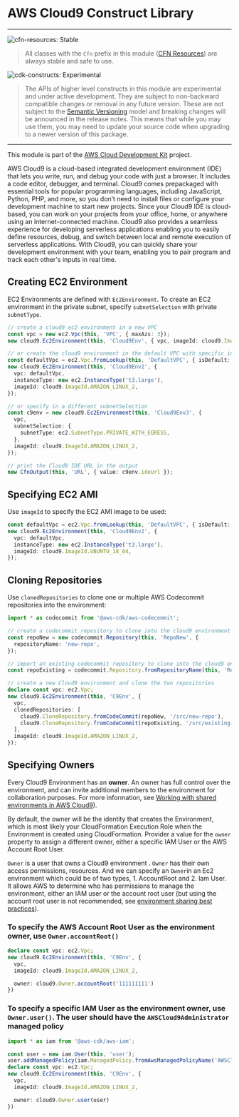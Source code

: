 # AWS Cloud9 Construct Library
<!--BEGIN STABILITY BANNER-->

---

![cfn-resources: Stable](https://img.shields.io/badge/cfn--resources-stable-success.svg?style=for-the-badge)

> All classes with the `Cfn` prefix in this module ([CFN Resources]) are always stable and safe to use.
>
> [CFN Resources]: https://docs.aws.amazon.com/cdk/latest/guide/constructs.html#constructs_lib

![cdk-constructs: Experimental](https://img.shields.io/badge/cdk--constructs-experimental-important.svg?style=for-the-badge)

> The APIs of higher level constructs in this module are experimental and under active development.
> They are subject to non-backward compatible changes or removal in any future version. These are
> not subject to the [Semantic Versioning](https://semver.org/) model and breaking changes will be
> announced in the release notes. This means that while you may use them, you may need to update
> your source code when upgrading to a newer version of this package.

---

<!--END STABILITY BANNER-->

This module is part of the [AWS Cloud Development Kit](https://github.com/aws/aws-cdk) project.

AWS Cloud9 is a cloud-based integrated development environment (IDE) that lets you write, run, and debug your code with just a
browser. It includes a code editor, debugger, and terminal. Cloud9 comes prepackaged with essential tools for popular
programming languages, including JavaScript, Python, PHP, and more, so you don’t need to install files or configure your
development machine to start new projects. Since your Cloud9 IDE is cloud-based, you can work on your projects from your
office, home, or anywhere using an internet-connected machine. Cloud9 also provides a seamless experience for developing
serverless applications enabling you to easily define resources, debug, and switch between local and remote execution of
serverless applications. With Cloud9, you can quickly share your development environment with your team, enabling you to pair
program and track each other's inputs in real time.


## Creating EC2 Environment

EC2 Environments are defined with `Ec2Environment`. To create an EC2 environment in the private subnet, specify
`subnetSelection` with private `subnetType`.


```ts
// create a cloud9 ec2 environment in a new VPC
const vpc = new ec2.Vpc(this, 'VPC', { maxAzs: 3});
new cloud9.Ec2Environment(this, 'Cloud9Env', { vpc, imageId: cloud9.ImageId.AMAZON_LINUX_2, });

// or create the cloud9 environment in the default VPC with specific instanceType
const defaultVpc = ec2.Vpc.fromLookup(this, 'DefaultVPC', { isDefault: true });
new cloud9.Ec2Environment(this, 'Cloud9Env2', {
  vpc: defaultVpc,
  instanceType: new ec2.InstanceType('t3.large'),
  imageId: cloud9.ImageId.AMAZON_LINUX_2,
});

// or specify in a different subnetSelection
const c9env = new cloud9.Ec2Environment(this, 'Cloud9Env3', {
  vpc,
  subnetSelection: {
    subnetType: ec2.SubnetType.PRIVATE_WITH_EGRESS,
  },
  imageId: cloud9.ImageId.AMAZON_LINUX_2,
});

// print the Cloud9 IDE URL in the output
new CfnOutput(this, 'URL', { value: c9env.ideUrl });
```

## Specifying EC2 AMI

Use `imageId` to specify the EC2 AMI image to be used:

```ts
const defaultVpc = ec2.Vpc.fromLookup(this, 'DefaultVPC', { isDefault: true });
new cloud9.Ec2Environment(this, 'Cloud9Env2', {
  vpc: defaultVpc,
  instanceType: new ec2.InstanceType('t3.large'),
  imageId: cloud9.ImageId.UBUNTU_18_04,
});
```

## Cloning Repositories

Use `clonedRepositories` to clone one or multiple AWS Codecommit repositories into the environment:

```ts
import * as codecommit from '@aws-cdk/aws-codecommit';

// create a codecommit repository to clone into the cloud9 environment
const repoNew = new codecommit.Repository(this, 'RepoNew', {
  repositoryName: 'new-repo',
});

// import an existing codecommit repository to clone into the cloud9 environment
const repoExisting = codecommit.Repository.fromRepositoryName(this, 'RepoExisting', 'existing-repo');

// create a new Cloud9 environment and clone the two repositories
declare const vpc: ec2.Vpc;
new cloud9.Ec2Environment(this, 'C9Env', {
  vpc,
  clonedRepositories: [
    cloud9.CloneRepository.fromCodeCommit(repoNew, '/src/new-repo'),
    cloud9.CloneRepository.fromCodeCommit(repoExisting, '/src/existing-repo'),
  ],
  imageId: cloud9.ImageId.AMAZON_LINUX_2,
});
```

## Specifying Owners

Every Cloud9 Environment has an **owner**. An owner has full control over the environment, and can invite additional members to the environment for collaboration purposes. For more information, see [Working with shared environments in AWS Cloud9](https://docs.aws.amazon.com/cloud9/latest/user-guide/share-environment.html)).

By default, the owner will be the identity that creates the Environment, which is most likely your CloudFormation Execution Role when the Environment is created using CloudFormation. Provider a value for the `owner` property to assign a different owner, either a specific IAM User or the AWS Account Root User.

`Owner` is a user that owns a Cloud9 environment . `Owner` has their own access permissions, resources. And we can specify an `Owner`in an Ec2 environment which could be of two types, 1. AccountRoot and 2. Iam User. It allows AWS to determine who has permissions to manage the environment, either an IAM user or the account root user (but using the account root user is not recommended, see [environment sharing best practices](https://docs.aws.amazon.com/cloud9/latest/user-guide/share-environment.html#share-environment-best-practices)).

### To specify the AWS Account Root User as the environment owner, use `Owner.accountRoot()`

```ts
declare const vpc: ec2.Vpc;
new cloud9.Ec2Environment(this, 'C9Env', {
  vpc,
  imageId: cloud9.ImageId.AMAZON_LINUX_2,

  owner: cloud9.Owner.accountRoot('111111111')
})
```

### To specify a specific IAM User as the environment owner, use `Owner.user()`. The user should have the `AWSCloud9Administrator` managed policy

```ts
import * as iam from '@aws-cdk/aws-iam';

const user = new iam.User(this, 'user');
user.addManagedPolicy(iam.ManagedPolicy.fromAwsManagedPolicyName('AWSCloud9Administrator'));
declare const vpc: ec2.Vpc;
new cloud9.Ec2Environment(this, 'C9Env', {
  vpc,
  imageId: cloud9.ImageId.AMAZON_LINUX_2,

  owner: cloud9.Owner.user(user)
})
```
